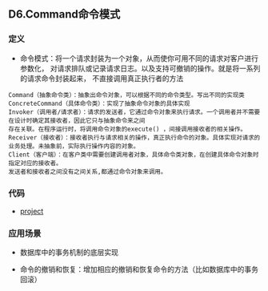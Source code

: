 ## D6.Command命令模式

### 定义
- 命令模式：将一个请求封装为一个对象，从而使你可用不同的请求对客户进行参数化，
对请求排队或记录请求日志。以及支持可撤销的操作。就是将一系列的请求命令封装起来，
不直接调用真正执行者的方法

```
Command（抽象命令类）：抽象出命令对象，可以根据不同的命令类型。写出不同的实现类
ConcreteCommand（具体命令类）：实现了抽象命令对象的具体实现
Invoker（调用者/请求者）：请求的发送者，它通过命令对象来执行请求。一个调用者并不需要在设计时确定其接收者，因此它只与抽象命令来之间
存在关联。在程序运行时，将调用命令对象的execute() ，间接调用接收者的相关操作。
Receiver（接收者）：接收者执行与请求相关的操作，真正执行命令的对象。具体实现对请求的业务处理。未抽象前，实际执行操作内容的对象。
Client（客户端）：在客户类中需要创建调用者对象，具体命令类对象，在创建具体命令对象时指定对应的接收者。
发送者和接收者之间没有之间关系,都通过命令对象来调用。
```

### 代码

- [project](../command/readme.md)


### 应用场景
- 数据库中的事务机制的底层实现

- 命令的撤销和恢复：增加相应的撤销和恢复命令的方法（比如数据库中的事务回滚）